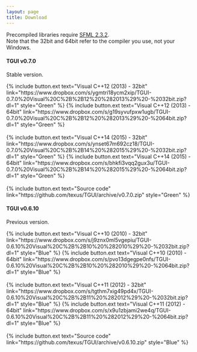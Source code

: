 ```yaml
---
layout: page
title: Download
---
```


Precompiled libraries require [SFML 2.3.2](http://www.sfml-dev.org/download/sfml/2.3.2/).  
Note that the 32bit and 64bit refer to the compiler you use, not your Windows.

<div>
  <h4 class="SmallBottomMargin">TGUI v0.7.0</h4>
  <p>Stable version.</p>
  {% include button.ext text="Visual C++12 (2013) - 32bit" link="https://www.dropbox.com/s/ygmtri18ycm2xip/TGUI-0.7.0%20Visual%20C%2B%2B12%20%282013%29%20-%2032bit.zip?dl=1" style="Green" %}
  {% include button.ext text="Visual C++12 (2013) - 64bit" link="https://www.dropbox.com/s/g19syvufpxw1ugb/TGUI-0.7.0%20Visual%20C%2B%2B12%20%282013%29%20-%2064bit.zip?dl=1" style="Green" %}<br><br>
  {% include button.ext text="Visual C++14 (2015) - 32bit" link="https://www.dropbox.com/s/ynset67m692cz18/TGUI-0.7.0%20Visual%20C%2B%2B14%20%282015%29%20-%2032bit.zip?dl=1" style="Green" %}
  {% include button.ext text="Visual C++14 (2015) - 64bit" link="https://www.dropbox.com/s/bhkfi3vqq2gux3u/TGUI-0.7.0%20Visual%20C%2B%2B14%20%282015%29%20-%2064bit.zip?dl=1" style="Green" %}<br><br>
  {% include button.ext text="Source code" link="https://github.com/texus/TGUI/archive/v0.7.0.zip" style="Green" %}
</div>

<div>
  <h4>TGUI v0.6.10</h4>
  <p>Previous version.</p>
  {% include button.ext text="Visual C++10 (2010) - 32bit" link="https://www.dropbox.com/s/j9znx0ml5vgepiu/TGUI-0.6.10%20Visual%20C%2B%2B10%20%282010%29%20-%2032bit.zip?dl=1" style="Blue" %}
  {% include button.ext text="Visual C++10 (2010) - 64bit" link="https://www.dropbox.com/s/pvo13dgegpe0nfs/TGUI-0.6.10%20Visual%20C%2B%2B10%20%282010%29%20-%2064bit.zip?dl=1" style="Blue" %}<br><br>
  {% include button.ext text="Visual C++11 (2012) - 32bit" link="https://www.dropbox.com/s/tgthm7xig49pd4x/TGUI-0.6.10%20Visual%20C%2B%2B11%20%282012%29%20-%2032bit.zip?dl=1" style="Blue" %}
  {% include button.ext text="Visual C++11 (2012) - 64bit" link="https://www.dropbox.com/s/x9u1zbjami2we4q/TGUI-0.6.10%20Visual%20C%2B%2B11%20%282012%29%20-%2064bit.zip?dl=1" style="Blue" %}<br><br>
  {% include button.ext text="Source code" link="https://github.com/texus/TGUI/archive/v0.6.10.zip" style="Blue" %}
</div>
